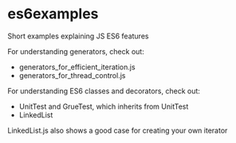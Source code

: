 # es6examples
Short examples explaining JS ES6 features

For understanding generators, check out:
- generators_for_efficient_iteration.js
- generators_for_thread_control.js

For understanding ES6 classes and decorators, check out:
- UnitTest and GrueTest, which inherits from UnitTest
- LinkedList

LinkedList.js also shows a good case for creating your own iterator
